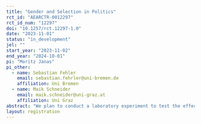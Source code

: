 ```yaml
---
title: "Gender and Selection in Politics"
rct_id: "AEARCTR-0012297"
rct_id_num: "12297"
doi: "10.1257/rct.12297-1.0"
date: "2023-11-01"
status: "in_development"
jel: ""
start_year: "2023-11-02"
end_year: "2024-10-01"
pi: "Moritz Janas"
pi_other:
  - name: Sebastian Fehler
    email: sebastian.fehrler@uni-bremen.de
    affiliation: Uni Bremen
  - name: Maik Schneider
    email: maik.schneider@uni-graz.at
    affiliation: Uni Graz
abstract: "We plan to conduct a laboratory experiment to test the effect of the gender distribution on selection into cheap-talk environments. This document pre-registers the experimental design, the hypotheses as well as the sample size."
layout: registration
---
```


